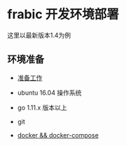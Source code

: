 # frabic 开发环境部署
这里以最新版本1.4为例

## 环境准备
 * [准备工作](https://hyperledger-fabric.readthedocs.io/en/latest/prereqs.html)
  
 * ubuntu 16.04 操作系统
 
 * go 1.11.x 版本以上
 
 * git 
 
 * [docker && docker-compose](https://hyperledger-fabric.readthedocs.io/en/latest/prereqs.html#docker-and-docker-compose)
 

 
 
